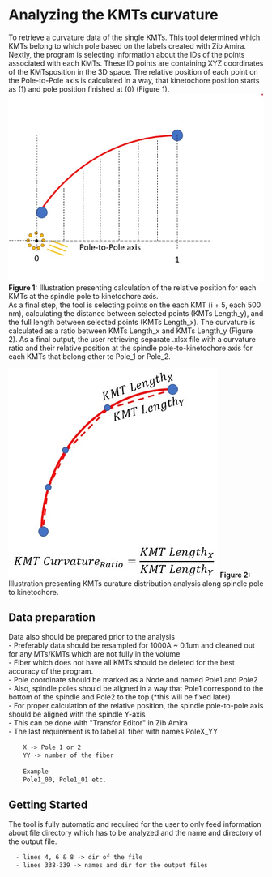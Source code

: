 # Analyzing the KMTs curvature

To retrieve a curvature data of the single KMTs. This tool determined which KMTs belong to which pole based on the labels created with Zib Amira. Nextly, the program is selecting information about the IDs of the points associated with each KMTs. These ID points are containing XYZ coordinates of the KMTsposition in the 3D space. The relative position of each point on the Pole-to-Pole axis is calculated in a way, that kinetochore position starts as (1) and pole position finished at (0) (Figure 1).
![Relative_position](/img/MT_Curvature_Along_Spindle_Axis/Relative_Position.jpg)
**Figure 1:** Illustration presenting calculation of the relative position for each KMTs at the spindle pole to kinetochore axis.<br/>
As a final step, the tool is selecting points on the each KMT (i + 5, each 500 nm), calculating the distance between selected points (KMTs Length_y), and the full length between selected points (KMTs Length_x). The curvature is calculated as a ratio between KMTs Length_x and KMTs Length_y (Figure 2).
As a final output, the user retrieving separate .xlsx file with a curvature ratio and their relative position at the spindle pole-to-kinetochore axis for each KMTs that belong other to Pole_1 or Pole_2.

![KMTs_Curvature](/img/MT_Curvature_Along_Spindle_Axis/MT_Curvature_Along_Spindle_Axis.jpg)
**Figure 2:** Illustration presenting KMTs curature distribution analysis along spindle pole to kinetochore. <br/>

## Data preparation
Data also should be prepared prior to the analysis<br/>
      - Preferably data should be resampled for 1000A ~ 0.1um and cleaned out for any MTs/KMTs which are not fully in the volume<br/>
      - Fiber which does not have all KMTs should be deleted for the best accuracy of the program.<br/>
      - Pole coordinate should be marked as a Node and named Pole1 and Pole2<br/>
      - Also, spindle poles should be aligned in a way that Pole1 correspond to the bottom of the spindle and Pole2 to the top (*this will be fixed later)<br/>
      - For proper calculation of the relative position, the spindle pole-to-pole axis should be aligned with the spindle Y-axis <br/>
        - This can be done with "Transfor Editor" in Zib Amira<br/>
      - The last requirement is to label all fiber with names PoleX_YY<br/>
      
        X -> Pole 1 or 2
        YY -> number of the fiber
        
        Example
        Pole1_00, Pole1_01 etc.
        
## Getting Started
The tool is fully automatic and required for the user to only feed information about file directory which has to be analyzed and the name and directory of the output file.

      - lines 4, 6 & 8 -> dir of the file
      - lines 338-339 -> names and dir for the output files
